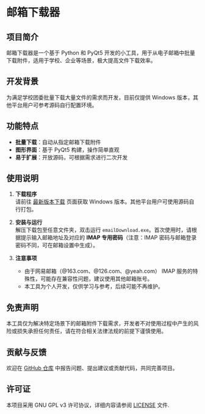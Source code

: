 # 邮箱下载器

## 项目简介
邮箱下载器是一个基于 Python 和 PyQt5 开发的小工具，用于从电子邮箱中批量下载附件，适用于学校、企业等场景，极大提高文件下载效率。

## 开发背景
为满足学校团委批量下载大量文件的需求而开发，目前仅提供 Windows 版本，其他平台用户可参考源码自行配置环境。

## 功能特点
- **批量下载**：自动从指定邮箱下载附件  
- **图形界面**：基于 PyQt5 构建，操作简单直观  
- **易于扩展**：开放源码，可根据需求进行二次开发

## 使用说明
1. **下载程序**  
   请前往 [最新版本下载](https://github.com/Himalaya-art/Mailbox-Downloader/releases/latest) 页面获取 Windows 版本。其他平台用户可使用源码自行打包。

2. **安装与运行**  
   解压下载包至任意文件夹，双击运行 `emailDownload.exe`。首次使用时，请根据提示输入邮箱地址及对应的 **IMAP 专用密码**（注意：IMAP 密码与邮箱登录密码不同，可在邮箱设置中生成）。

3. **注意事项**  
   - 由于网易邮箱（@163.com、@126.com、@yeah.com） IMAP 服务的特殊性，可能存在兼容性问题，建议使用其他邮箱账号。  
   - 本工具为个人开发，仅供学习与参考，后续可能不再维护。

## 免责声明
本工具仅为解决特定场景下的邮箱附件下载需求，开发者不对使用过程中产生的风险或损失承担任何责任，请在符合相关法律法规的前提下谨慎使用。

## 贡献与反馈
欢迎在 [GitHub 仓库](https://github.com/Himalaya-art/Mailbox-Downloader) 中报告问题、提出建议或贡献代码，共同完善项目。

## 许可证
本项目采用 GNU GPL v3 许可协议，详细内容请参阅 [LICENSE](./LICENSE) 文件.
